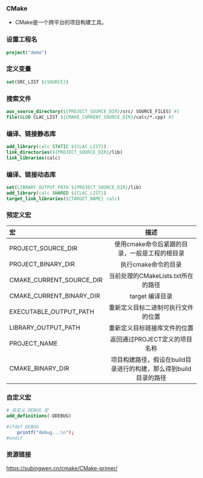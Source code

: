 ### CMake
- CMake是一个跨平台的项目构建工具。

### 设置工程名
```cmake
project("demo")
```
### 定义变量
```cmake
set(SRC_LIST ${SOURCE})
```

### 搜索文件
```cmake
aux_source_directory(${PROJECT_SOURCE_DIR}/src/ SOURCE_FILES) #1
file(GLOB CLAC_LIST ${CMAKE_CURRENT_SOURCE_DIR}/calc/*.cpp) #1
```

### 编译、链接静态库
```cmake
add_library(calc STATIC ${CLAC_LIST})
link_directories(${PROJECT_SOURCE_DIR}/lib)
link_libraries(calc)
```

### 编译、链接动态库
```cmake
set(LIBRARY_OUTPUT_PATH ${PROJECT_SOURCE_DIR}/lib)
add_library(calc SHARED ${CLAC_LIST})
target_link_libraries(${TARGET_NAME} calc)
```

### 预定义宏

|       宏       |   描述                 |
| :------------- | :----------------------: |
| PROJECT\_SOURCE\_DIR  |  使用cmake命令后紧跟的目录，一般是工程的根目录 |
| PROJECT\_BINARY\_DIR  |  执行cmake命令的目录                      |
| CMAKE\_CURRENT\_SOURCE\_DIR |   当前处理的CMakeLists.txt所在的路径  |
| CMAKE\_CURRENT\_BINARY\_DIR |   target 编译目录                   |
| EXECUTABLE\_OUTPUT\_PATH   |   重新定义目标二进制可执行文件的位置     |
| LIBRARY\_OUTPUT\_PATH	     |   重新定义目标链接库文件的位置          |
| PROJECT\_NAME	           |   返回通过PROJECT定义的项目名称        |
| CMAKE\_BINARY\_DIR	       |   项目构建路径，假设在build目录进行的构建，那么得到build目录的路径 |


### 自定义宏
```cmake
# 自定义 DEBUG 宏
add_definitions(-DDEBUG)

#ifdef DEBUG
    printf("debug...\n");
#endif
```

### 资源链接

<https://subingwen.cn/cmake/CMake-primer/>
